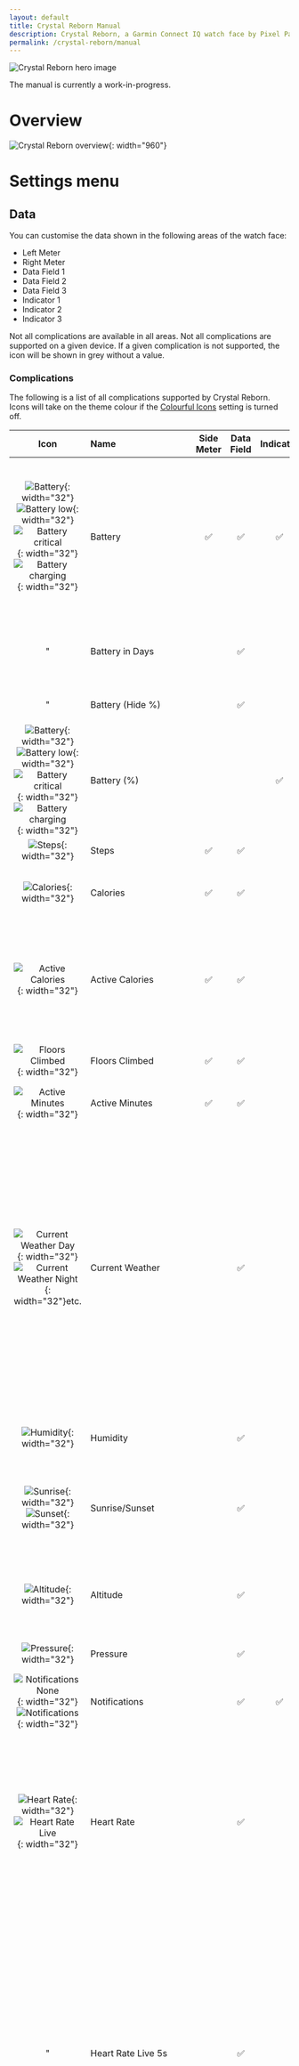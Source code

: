 ```yaml
---
layout: default
title: Crystal Reborn Manual
description: Crystal Reborn, a Garmin Connect IQ watch face by Pixel Pathos
permalink: /crystal-reborn/manual
---
```

![Crystal Reborn hero image](/images/crystal-reborn/hero-image.png)

The manual is currently a work-in-progress.

# Overview

![Crystal Reborn overview](/images/crystal-reborn/manual-overview.png){: width="960"}

# Settings menu

## Data

You can customise the data shown in the following areas of the watch face:
- Left Meter
- Right Meter
- Data Field 1
- Data Field 2
- Data Field 3
- Indicator 1
- Indicator 2
- Indicator 3

Not all complications are available in all areas. Not all complications are supported on a given device. If a given complication is not supported, the icon will be shown in grey without a value.

### Complications

The following is a list of all complications supported by Crystal Reborn. Icons will take on the theme colour if the [Colourful Icons](#colourful-icons) setting is turned off.

| Icon | Name | Side Meter | Data Field | Indicator | Description |
| :--: | :--- | :--------: | :--------: | :-------: | :---------- |
| ![Battery](/images/crystal-reborn/icons/battery@2x.png){: width="32"}![Battery low](/images/crystal-reborn/icons/battery-low@2x.png){: width="32"}![Battery critical](/images/crystal-reborn/icons/battery-critical@2x.png){: width="32"}![Battery charging](/images/crystal-reborn/icons/battery-charge@2x.png){: width="32"} | Battery | ✅ | ✅ | ✅ | Yellow warning shown at 20%. Red warning shown at 10%. Charging always shown in green, with charging symbol. Side meter and data field shows remaining battery % value.|
| " | Battery in Days | | ✅ | | Data field shows estimated remaining battery in days. |
| " | Battery (Hide %) | | ✅ | | Data field shows icon only. |
| ![Battery](/images/crystal-reborn/icons/battery-percent@2x.png){: width="32"}![Battery low](/images/crystal-reborn/icons/battery-percent-low@2x.png){: width="32"}![Battery critical](/images/crystal-reborn/icons/battery-percent-critical@2x.png){: width="32"}![Battery charging](/images/crystal-reborn/icons/battery-percent-charge@2x.png){: width="32"} | Battery (%) | | | ✅ | Indicator only. Charging always shown in green, with + symbol.|
| ![Steps](/images/crystal-reborn/icons/steps@2x.png){: width="32"} | Steps | ✅ | ✅ | | |
| ![Calories](/images/crystal-reborn/icons/calories@2x.png){: width="32"} | Calories | ✅ | ✅ | | [Calories Goal](#calories-goal) for side meter is set manually via separate setting. |
| ![Active Calories](/images/crystal-reborn/icons/calories@2x.png){: width="32"} | Active Calories | ✅ | ✅ | | Estimate of active calories, based on gender, age, height, weight, and total calories. Side meter uses same [Calories Goal](#calories-goal) as above. |
| ![Floors Climbed](/images/crystal-reborn/icons/floors-climbed@2x.png){: width="32"} | Floors Climbed | ✅ | ✅ | | Only supported by watches with barometers. |
| ![Active Minutes](/images/crystal-reborn/icons/active-minutes@2x.png){: width="32"} | Active Minutes | ✅ | ✅ | | |
| ![Current Weather Day](/images/crystal-reborn/icons/weather-day@2x.png){: width="32"}![Current Weather Night](/images/crystal-reborn/icons/weather-night@2x.png){: width="32"}etc. | Current Weather | | ✅ | | Most watches default to Garmin Weather as data source. OpenWeather is also supported, and is the only data source if Garmin Weather is not supported. See [OpenWeather](#openweather) section for more details. <br><br>Temperature in **celcius** (metric) or **farenheit** (statute), depending on watch units setting. |
| ![Humidity](/images/crystal-reborn/icons/humidity@2x.png){: width="32"} | Humidity | | ✅ | | Value from the same data source as weather. |
| ![Sunrise](/images/crystal-reborn/icons/sunrise@2x.png){: width="32"}![Sunset](/images/crystal-reborn/icons/sunset@2x.png){: width="32"}| Sunrise/Sunset | | ✅ | | Times taken from Garmin Weather if supported, otherwise calculated for current date and location. |
| ![Altitude](/images/crystal-reborn/icons/altitude@2x.png){: width="32"} | Altitude | | ✅ | | Altitude in **metres** (metric) or **feet** (statute), depending on watch units setting. |
| ![Pressure](/images/crystal-reborn/icons/pressure@2x.png){: width="32"} | Pressure | | ✅ | | Pressure shown in **millibars**. |
| ![Notifications None](/images/crystal-reborn/icons/notifications-none@2x.png){: width="32"}![Notifications](/images/crystal-reborn/icons/notifications@2x.png){: width="32"} | Notifications | | ✅ | ✅ | Dot shown if there are any unread notifications on the phone. |
| ![Heart Rate](/images/crystal-reborn/icons/hr@2x.png){: width="32"}![Heart Rate Live](/images/crystal-reborn/icons/hr-live@2x.png){: width="32"} | Heart Rate | | ✅ | | In high-power mode after tap/gesture, HR updates every second, and dot flashes.<br><br>In low-power mode (AOD on AMOLED, always-active on MIP), HR updates every minute, and dot is hidden.|
| " | Heart Rate Live 5s | | ✅ | | As above, except that when MIP devices enter low power/always-active mode, HR continues to update every second, for 5 seconds, before reverting to updates every minute. This is to save power in always-active mode.<br><br>AMOLED devices do not support per-second updates when AOD is active. |
| ![Weekly Run Distance](/images/crystal-reborn/icons/run-distance@2x.png){: width="32"} | Weekly Run Distance | | ✅ | | Distance shown in **kilometres** (metric) or **miles** (statute), depending on watch units setting. |
| ![Weekly Bike Distance](/images/crystal-reborn/icons/bike-distance@2x.png){: width="32"} | Weekly Bike Distance | | ✅ | | Distance shown in **kilometres** (metric) or **miles** (statute), depending on watch units setting. |
| ![Recovery Time](/images/crystal-reborn/icons/recovery-time@2x.png){: width="32"} | Recovery Time | ✅ | ✅ | | Maximum value is 4 days, used as maximum value on side meter. |
| ![Stress](/images/crystal-reborn/icons/stress@2x.png){: width="32"} | Stress | ✅ | ✅ | | Unitless value from 0 to 100. |
| ![Body Battery](/images/crystal-reborn/icons/body-battery@2x.png){: width="32"} | Body Battery | ✅ | ✅ | | If current value is not available, an historical value up to 10 minutes old will be shown. |
| ![Run VO2 Max](/images/crystal-reborn/icons/vo2-max-run@2x.png){: width="32"} | Run VO2 Max | ✅ | ✅ | | |
| ![Bike VO2 Max](/images/crystal-reborn/icons/vo2-max-bike@2x.png){: width="32"} | Bike VO2 Max | ✅ | ✅ | | |
| ![Oxygen Saturation](/images/crystal-reborn/icons/o2-sat@2x.png){: width="32"} | Oxygen Saturation | ✅ | ✅ | | |
| ![Respiration Rate](/images/crystal-reborn/icons/resp-rate@2x.png){: width="32"} | Respiration Rate | | ✅ | | |
| ![Solar Input](/images/crystal-reborn/icons/solar-charge@2x.png){: width="32"} | Solar Charge | | ✅ | | Solar watches only. |
| ![Thermometer](/images/crystal-reborn/icons/temperature@2x.png){: width="32"} | Thermometer | | ✅ | | As measured by the watch, unrelated to weather forecast temperature. |
| ![Wheelchair Pushes](/images/crystal-reborn/icons/wheelchair-pushes@2x.png){: width="32"} | Wheelchair Pushes | ✅ | ✅ | | In wheelchair mode only. |
| ![Distance](/images/crystal-reborn/icons/distance@2x.png){: width="32"} | Distance | | ✅ | | Distance shown in **kilometres** (metric) or **miles** (statute), depending on watch units setting. |
| ![Alarms](/images/crystal-reborn/icons/alarms@2x.png){: width="32"} | Alarms | | ✅ | ✅ | Icon shown in grey if no alarms are set. |
| ![Bluetooth Disconnected](/images/crystal-reborn/icons/bluetooth-none@2x.png){: width="32"}![Bluetooth](/images/crystal-reborn/icons/bluetooth@2x.png){: width="32"} | Bluetooth | | | ✅ | Whether Bluetooth connection to phone is available. |
| ![Bluetooth Disconnected](/images/crystal-reborn/icons/bluetooth-none@2x.png){: width="32"}![Bluetooth](/images/crystal-reborn/icons/bluetooth@2x.png){: width="32"}![Notifications](/images/crystal-reborn/icons/notifications@2x.png){: width="32"} | Bluetooth/Notifications | | | ✅ | If Bluetooth is disconnected, shows grey Bluetooth icon.<br><br>If Bluetooth is connected and there are no notifications, shows coloured Bluetooth icon.<br><br>If Bluetooth is connected and there are notifications, shows notifications icon with dot. |

## Colour

### Theme

The theme colour changes the base colour of major elements of the watch face: the time, the side meters and the move bar. If the [Colourful Icons](#colourful-icons) setting is turned off, then all icons will take on the theme colour.

Theme colours either have a dark (black) or light (white) background. In order to protect battery life, AMOLED devices only support dark themes.

| ![Dark Theme](/images/crystal-reborn/dark-theme.png){: width="125"} | ![Dark Theme AOD](/images/crystal-reborn/dark-theme-aod.png){: width="125"} | ![Light Theme (MIP only)](/images/crystal-reborn/light-theme-mip-only.png){: width="125"} |
| :-: | :-: | :-: | :-: |
| Dark Theme | Dark Theme AOD | Light Theme (MIP only) |

### Colour Gradients

Show a colour gradient on the time, and for AMOLED devices, on the side meters and move bar.

| ![Colour Gradients On (AMOLED)](/images/crystal-reborn/colour-gradients-on-amoled.png){: width="125"} | ![Colour Gradients Off (AMOLED)](/images/crystal-reborn/colour-gradients-off-amoled.png){: width="125"} | ![Colour Gradients On (MIP)](/images/crystal-reborn/colour-gradients-on-mip.png){: width="125"} | ![Colour Gradients Off (MIP)](/images/crystal-reborn/colour-gradients-off-mip.png){: width="125"} |
| :-: | :-: | :-: | :-: |
| Colour Gradients On (AMOLED) | Colour Gradients Off (AMOLED) | Colour Gradients On (MIP) | Colour Gradients Off (MIP) |

### Colourful Icons

If turned **on**, each icon will be assigned a specific colour to make it stand out. If turned **off**, all icons will take on the theme colour.

### Hours Colour

There are three possible options for the colour of the hours digits:

| Option | Description |
| ------ | ----------- |
| (From Theme) | The hours digits take on the colour of the selected theme. |
| Mono Highlight | The hours digits are shown in monochrome (greyscale), with **maximum contrast** relative to the background i.e. in white for a dark theme, or in black for a light theme. |
| Mono | The hours digits are shown in monochrome (greyscale), with **medium contrast** relative to the background i.e. in light grey for a dark theme, or in dark grey for a light theme. |

### Minutes Colour

As above, except affecting the minutes digits.

## Style

### Meter Style

The settings controls the appearance of the segments for both side meters.

| Option | Description |
| ------ | ----------- |
| All Segments | Both the filled (theme colour) and unfilled (grey) segments of the meter are shown individually, with smaller gaps between the minor divisions, and larger gaps between the major divisions. |
| All Segments (Merged) | All filled segments are merged into a single segement, and all unfilled segments are merged into a single segment. |
| Filled Segments | Only the filled segments are shown, as individual segments. Unfilled segments are completely hidden. |
| Filled Segments (Merged) | Only the filled segments are shown, merged into a single segment. Unfilled segments are completely hidden.|
| Hidden | All segments are completely hidden. |

### Meter Digits Style

This setting controls which values are shown for both side meters.

| Option | Description |
| ------ | ----------- |
| Current/Target | Both current and target (goal) values are shown. |
| Current | Only current value is shown. Note that the target value is always hidden in AOD mode. |
| Hidden | Both values are hidden; only the icon is shown. |

### Move Bar Style

This setting controls the appearance of the move bar.

| Option | Description |
| ------ | ----------- |
| All Segments | Both filled (theme colour) and unfilled (grey) segments are shown. |
| Filled Segments | Only the filled segments are shown. Note that if no segments are filled, then this option will result in the move bar being completely invisible. |
| Hidden | Move bar is completely hidden. |

## Always On

Always On Display (AOD) is a low power mode supported by AMOLED devices only, where the watch face shows a simplified display in order to save battery. Always On needs to be enabled in the general settings menu on the watch, or else the watch will turn off the display after a period of inactivity, instead of entering Always On.

The general settings menu also allows you to change the timeout (delay) before the watch enters Always On mode.

In Crystal Reborn, you can independently control which elements are shown in Always On mode:

- Meters
- Meter Digits
- Data Fields
- Indicators
- Move Bar

Note that in Always On mode, in order to save battery, the side meter and move bar segments are made thinner, the goal values for the side meters are hidden, and seconds are hidden.

### Calories Goal

This is used as the goal (target) value when either **Calories** or **Active Calories** complications are shown in a side meter - the same value is used for both. While the default is 2,000 calories, this should not be interpreted as any kind of recommendation.

### Hide Hours Leading Zero

When turned on, if the hours begin with a zero, it will be hidden. Here is how the the setting affects the time display, in conjunction with the 12-/24-hour time format setting:

| Time | Leading Zero Off (12-hour) | Leading Zero On (12-hour) | Leading Zero Off (24-hour) | Leading Zero On (24-hour) |
| --- | :-: | :-: | :-: | :-: |
| 6am | **6**00 A | **06**00 A | **6**00 | **06**00 |
| noon | **12**00 P | **12**00 P | **12**00 | **12**00 |
| 6pm | **6**00 P | **06**00 P | **18**00 | **18**00 |
| midnight | **0**00 A | **00**00 A | **0**00 | **00**00 |

The 12-/24-hour time format setting can be changed via the general settings menu on the watch. There is no separate setting for this in Crystal Reborn.

### Hide Seconds

If turned on, the seconds display will be hidden, and the move bar will extend to fill the space.

Note that in Always On mode, seconds are always hidden.

### App Version

The version number of Crystal Reborn currently running on the watch. This is useful for checking whether your watch has updated to the latest version, in case you are waiting for a new feature or fix.

# OpenWeather

## What is OpenWeather?
[OpenWeather](https://openweathermap.org/) is a popular third-party weather service. It is offered as an alternative to Garmin's own built-in weather service, as some users report that OpenWeather provides a more accurate forecast.

## How do I get started?
You will need a free OpenWeather API key, which you then need to enter in the "OpenWeather Key" box in Crystal Reborn's settings in the Connect IQ app.

- **[Sign up for a free OpenWeather account]({{ openweather_sign_up_url }})** if you don't already have one. You will receive an account confirmation e-mail.
- **Click on the "Verify your email" button** in the confirmation e-mail. This will log you in to your OpenWeather account.
- **Click on the "API keys" tab.** You will see that an API key has already been generated for you. Copy, or write down this key.
- **In Crystal Reborn's settings in the Connect IQ app, paste the key into the "OpenWeather Key" box, and save**. Note you can also do this in Garmin Express, but not currently on the watch itself. If you already have an OpenWeather key, you can skip the previous steps and use your existing key here instead.

## How will Crystal Reborn use the OpenWeather API key?
Crystal Reborn uses the "Current weather and forecast" service, and not "One Call" (at the moment).

Crystal Reborn will fetch the latest weather via the internet when detects that the weather data it holds is older than 30 minutes. It will check the age of its data (before making a request) each time you wake your watch.

Additionally, each time you change settings, Crystal Reborn will fetch the latest weather as soon as possible.

Crystal Reborn can access the internet a maximum of once every 5 minutes. **This means you may see a delay, especially when activating OpenWeather for the first time.**

## How do I know OpenWeather is working?
The weather field will now show a coloured dot, indicating the status of the OpenWeather data:

![Crystal Reborn's OpenWeather Status Indication](/images/crystal-reborn/openweather-status-indication.png){: width="239"}

| Dot Colour | Meaning |
| --- | --- |
| <span style="color:#666666">Grey</span> | No internet connection, or other request error. Ensure watch is paired with phone that has internet access. |
| <span style="color:#FFAA00">Yellow</span> | Unknown location, so can't request local weather. Crystal Reborn initially requires a location from Garmin Weather, so ensure watch is paired with a phone that has internet access. Crystal Reborn will store the current location in case a live location is no longer available. |
| <span style="color:red">Red</span> | Invalid API Key. Check that you have entered a valid OpenWeather key correctly. |
| <span style="color:#FF5500">Orange</span> | Other HTTP error. |
| <span style="color:#00AAFF">Blue</span> | A request to OpenWeather has been queued, and will be made within the next 5 minutes. **If you have just set up OpenWeather, no data will be visible until the initial request has completed.** |
| <span style="color:white">White</span> | Successfully sent a request to OpenWeather; now awaiting response. |
| <span style="color:#00FF00">Green</span> | Up-to-date weather information successfully received. This indication will automatically disappear after 1 minute. |